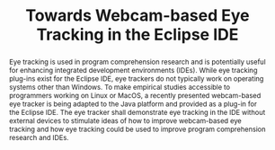 ---
title: "Towards Webcam-based Eye Tracking in the Eclipse IDE"
authors: [Sebastian Lohmeier]
abstract: "Eye tracking is used in program comprehension research and is potentially useful for enhancing integrated development environments (IDEs). While eye tracking plug-ins exist for the Eclipse IDE, eye trackers do not typically work on operating systems other than Windows. To make empirical studies accessible to programmers working on Linux or MacOS, a recently presented webcam-based eye tracker is being adapted to the Java platform and provided as a plug-in for the Eclipse IDE. The eye tracker shall demonstrate eye tracking in the IDE without external devices to stimulate ideas of how to improve webcam-based eye tracking and how eye tracking could be used to improve program comprehension research and IDEs."
publishedAt: "ppig-2017"
year: 2017
url_pdf: "files/2017-PPIG-28th-lohmeier.pdf"
---